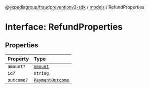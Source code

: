 [@expediagroup/fraudpreventionv2-sdk](../../index.md) / [models](../index.md) / RefundProperties

# Interface: RefundProperties

## Properties

| Property | Type |
| :------ | :------ |
| `amount?` | [`Amount`](../classes/Amount.md) |
| `id?` | `string` |
| `outcome?` | [`PaymentOutcome`](../classes/PaymentOutcome.md) |
